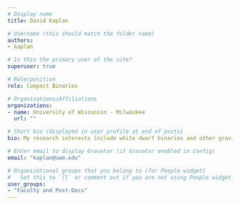 ```yaml
---
# Display name
title: David Kaplan

# Username (this should match the folder name)
authors:
- kaplan

# Is this the primary user of the site?
superuser: true

# Role/position
role: Compact Binaries

# Organizations/Affiliations
organizations:
- name: University of Wisconsin - Milwaukee
  url: ""

# Short bio (displayed in user profile at end of posts)
bio: My research interests include white dwarf binaries and other gravitational-wave sources identified by the Zwicky Transient Facility.

# Enter email to display Gravatar (if Gravatar enabled in Config)
email: "kaplan@uwm.edu"

# Organizational groups that you belong to (for People widget)
#   Set this to `[]` or comment out if you are not using People widget.
user_groups:
- "Faculty and Post-Docs"
---
```


